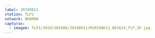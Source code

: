 ```yaml
---
label: 20190611
station: TLP1
network: BRAMON
capturas:
  - imagem: TLP1/2019/201906/20190611/M20190612_061624_TLP_1P.jpg
---
```

